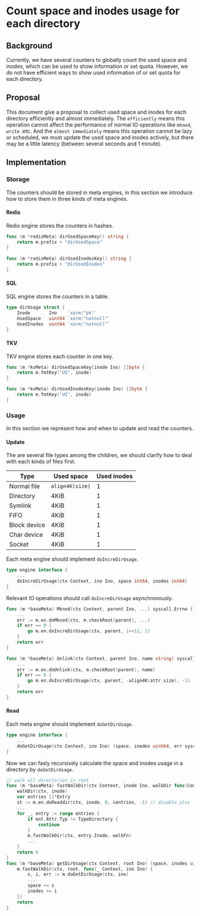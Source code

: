 # Count space and inodes usage for each directory

## Background

Currently, we have several counters to globally count the used space and inodes, which can be used to show information or set quota. However, we do not have efficient ways to show used information of or set quota for each directory.

## Proposal

This document give a proposal to collect used space and inodes for each directory efficiently and almost immediately. The `efficiently` means this operation cannot affect the performance of normal IO operations like `mknod`, `write` .etc. And the `almost immediately` means this operation cannot be lazy or scheduled, we must update the used space and inodes actively, but there may be a little latency (between several seconds and 1 minute).

## Implementation

### Storage

The counters should be stored in meta engines, in this section we introduce how to store them in three kinds of meta engines.

#### Redis

Redis engine stores the counters in hashes.

```go
func (m *redisMeta) dirUsedSpaceKey() string {
	return m.prefix + "dirUsedSpace"
}
 
func (m *redisMeta) dirUsedInodesKey() string {
	return m.prefix + "dirUsedInodes"
}
```

#### SQL

SQL engine stores the counters in a table.

```go
type dirUsage struct {
	Inode       Ino    `xorm:"pk"`
    UsedSpace   uint64 `xorm:"notnull"`
    UsedInodes  uint64 `xorm:"notnull"`
}
```

#### TKV

TKV engine stores each counter in one key.

```go
func (m *kvMeta) dirUsedSpaceKey(inode Ino) []byte {
	return m.fmtKey("US", inode)
}

func (m *kvMeta) dirUsedInodesKey(inode Ino) []byte {
	return m.fmtKey("UI", inode)
}
```

### Usage

In this section we represent how and when to update and read the counters.

#### Update

The are several file types among the children, we should clarify how to deal with each kinds of files first.

| Type          | Used space      | Used inodes |
| ------------- | --------------- | ----------- |
| Normal file   | `align4K(size)` | 1           |
| Directory     | 4KiB            | 1           |
| Symlink       | 4KiB            | 1           |
| FIFO          | 4KiB            | 1           |
| Block device  | 4KiB            | 1           |
| Char device   | 4KiB            | 1           |
| Socket        | 4KiB            | 1           |

Each meta engine should implement `doIncreDirUsage`.

```go
type engine interface {
    ...
    doIncreDirUsage(ctx Context, ino Ino, space int64, inodes int64)
}
```

Relevant IO operations should call `doIncreDirUsage` asynchronously.

```go
func (m *baseMeta) Mknod(ctx Context, parent Ino, ...) syscall.Errno {
    ...
    err := m.en.doMknod(ctx, m.checkRoot(parent), ...)
    if err == 0 {
        go m.en.doIncreDirUsage(ctx, parent, 1<<12, 1)
    }
    return err
}

func (m *baseMeta) Unlink(ctx Context, parent Ino, name string) syscall.Errno {
	...
	err := m.en.doUnlink(ctx, m.checkRoot(parent), name)
    if err == 0 {
        go m.en.doIncreDirUsage(ctx, parent, -align4K(attr.size), -1)
    }
    return err
}
```

#### Read

Each meta engine should implement `doGetDirUsage`.

```go
type engine interface {
    ...
    doGetDirUsage(ctx Context, ino Ino) (space, inodes uint64, err syscall.Errno)
}
```

Now we can fasly recursively calculate the space and inodes usage in a directory by `doGetDirUsage`.

```go
// walk all directories in root
func (m *baseMeta) fastWalkDir(ctx Context, inode Ino, walkDir func(Context, Ino)) syscall.Errno {
    walkDir(ctx, inode)
    var entries []*Entry
	st := m.en.doReaddir(ctx, inode, 0, &entries, -1) // disable plus
	...
    for _, entry := range entries {
		if ent.Attr.Typ != TypeDirectory {
			continue
		}
		m.fastWalkDir(ctx, entry.Inode, walkFn)
        ...
	}
	return 0
}
func (m *baseMeta) getDirUsage(ctx Context, root Ino) (space, inodes uint64, err syscall.Errno) {
    m.fastWalkDir(ctx, root, func(_ Context, ino Ino) {
        s, i, err := m.doGetDirUsage(ctx, ino)
        ...
        space += s
        inodes += i
    })
    return
}
```


